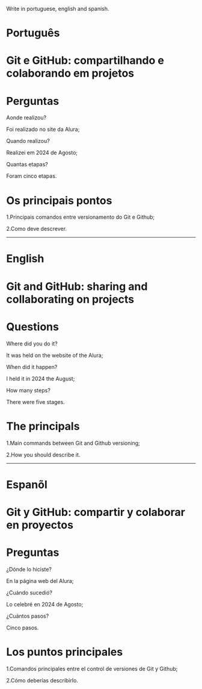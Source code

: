 Write in portuguese, english and spanish.

# Português

# Git e GitHub: compartilhando e colaborando em projetos

# Perguntas

Aonde realizou?

Foi realizado no site da Alura;

Quando realizou?

Realizei em 2024 de Agosto;

Quantas etapas?

Foram cinco etapas.

# Os principais pontos

1.Principais comandos entre versionamento do Git  e Github;

2.Como deve descrever.

--------------------------------------------------------------------------------------------------------------------------------

# English 


# Git and GitHub: sharing and collaborating on projects

# Questions

Where did you do it?

It was held on the website of the Alura;

When did it happen?

I held it in 2024 the August;

How many steps?

There were five stages.

# The principals


1.Main commands between Git and Github versioning;

2.How you should describe it.


--------------------------------------------------------------------------------------------------------------------------------

# Espanõl

#  Git y GitHub: compartir y colaborar en proyectos

# Preguntas

¿Dónde lo hiciste?

En la página web del Alura;

¿Cuándo sucedió?

Lo celebré en 2024 de Agosto;

¿Cuántos pasos?

Cinco pasos.

# Los puntos principales

1.Comandos principales entre el control de versiones de Git y Github;

2.Cómo deberías describirlo.

